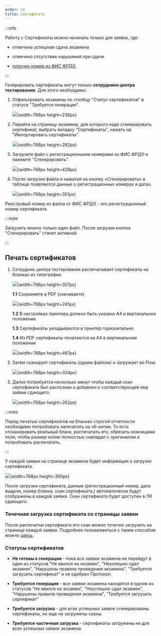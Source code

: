```yaml
---
order: 14
title: Сертификаты
---
```


:::info 

Работу с Сертификаты можно начинать только для заявок, где:

-  отмечена успешная сдача экзамена

-  отмечено отсутствие нарушений при сдаче

-  [получен номер из ФИС ФРДО](https://informa.gitbook.io/immigraciya/flow.-rabota-s-dokumentami/vygruzka-dannykh-po-shablonu-fis-frdo).

:::

Генерировать сертификаты могут только **сотрудники центра тестирования**. Для этого необходимо:

1. Отфильтровать экзамены по столбцу "Статус сертификатов" в статусе "Требуется генерация".              

   ![](./sertifikaty.png){width=768px height=236px}

2. Перейти на страницу экзамена, для которого надо сгенерировать сертификат, выбрать вкладку "Сертификаты", нажать на "Импортировать сертификаты".

   ![](./sertifikaty-2.png){width=768px height=282px}

3. Загрузите файл с регистрационными номерами из ФИС ФРДО и нажмите "Сгенерировать".

   ![](./sertifikaty-3.png){width=768px height=428px}

4. После загрузки файла и нажатия на кнопку «Сгенерировать» в таблице появляются данные о регистрационных номерах и датах.

   ![](./sertifikaty-4.png){width=768px height=351px}

Реестровый номер из файла от ФИС ФРДО - это регистрационный номер сертификата.

:::note 

Загрузить можно только один файл. После загрузки кнопка "Сгенерировать" станет активной

:::

## **Печать сертификатов**

1. Сотрудник центра тестирования распечатывает сертификаты на бланках из типографии.

   ![](./sertifikaty-5.png){width=768px height=357px}

   **1\.1** Сохраняете в PDF (скачиваете)

   ![](./sertifikaty-6.png){width=768px height=241px}

   **1\.2** В настройках принтера должно быть указано А4 и вертикальное положение.

   **1\.3** Сертификаты укладываются в принтер горизонтально

   **1\.4** Из PDF сертификаты печатаются на А4 в вертикальном положении

   ![](./sertifikaty-7.png){width=768px height=467px}

2. Затем сканирует сертификаты (одним файлом) и загружает во Flow.

   ![](./sertifikaty-8.png){width=768px height=334px}

3. Далее потребуется несколько минут чтобы каждый скан сертификата был распознан и добавлен к соответствующей ему заявке сдающего.

   ![](./sertifikaty-9.png){width=768px height=262px}

:::note 

Перед печатью сертификатов на бланках строгой отчетности необходимо попробовать напечатать на чб-копии. То есть отсканировать реальный бланк, распечатать его, обрезать ножницами поля, чтобы размер копии полностью совпадал с оригиналом и попробовать распечатать.

:::

У каждой заявки на странице экзамена будет информация о загрузке сертификата.

![](./sertifikaty-10.png){width=768px height=390px}

После загрузки сертификата, данные (регистрационный номер, дата выдачи, номер бланка, скан сертификата,) автоматически будут отображены в каждой заявке. Скан сертификата будет доступен в ЛК сдающего.

### **Точечная загрузка сертификата со страницы заявки**

После распечатки сертификата его скан можно точечно загрузить на странице каждой заявки. Подробнее познакомиться с таким способом можно [здесь](https://informa.gitbook.io/immigraciya/flow.-rabota-s-dokumentami/sertifikaty/zagruzka-skana-sertifikata-v-zayavku).

### **Статусы сертификатов**

-  **Не готовы к генерации** - пока все заявки экзамена не перейдут в один из статусов "Не явился на экзамен", "Неуспешно сдал экзамен", "Нарушены правила проведения экзамена", "Требуется загрузить сертификат" и не одобрен Протокол.

-  **Требуется генерация** \- все заявки экзамена находятся в одном из статусов "Не явился на экзамен", "Неуспешно сдал экзамен", "Нарушены правила проведения экзамена", "Требуется загрузить сертификат"

-  **Требуется загрузка** - для всех успешных заявок сгенерированы сертификаты, но еще не загружены сканы.

-  **Требуется частичная загрузка** \- сертификаты загружены не для всех успешных заявок экзамена.